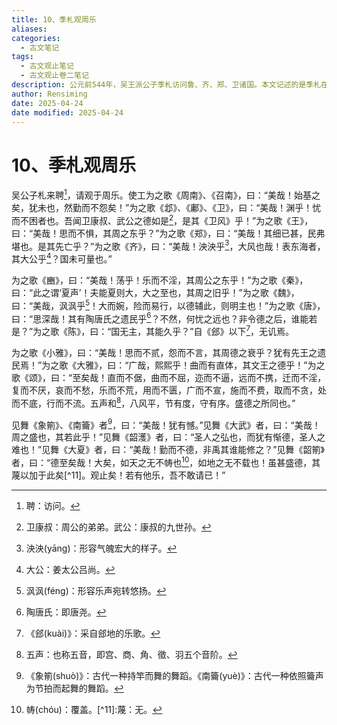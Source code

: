 ```yaml
---
title: 10、季札观周乐
aliases: 
categories:
  - 古文笔记
tags:
  - 古文观止笔记
  - 古文观止卷二笔记
description: 公元前544年，吴王派公子季札访问鲁、齐、郑、卫诸国。本文记述的是季札在鲁国欣赏了周、夏、商时期的乐舞之后，结合政治教化发表的评论。文章对于了解[春秋](https://chunqiu.5000yan.com/)时期音乐、舞蹈的概况及先秦[儒家](https://ruxue.5000yan.com/)的文艺观点具有重要的参考价值。
author: Rensiming
date: 2025-04-24
date modified: 2025-04-24
---
```


# 10、季札观周乐

吴公子札来聘[^1]，请观于周乐。使工为之歌《周南》、《召南》，曰：“美哉！始基之矣，犹未也，然勤而不怨矣！”为之歌《邶》、《鄘》、《卫》，曰：“美哉！渊乎！忧而不困者也。吾闻卫康叔、武公之德如是[^2]，是其《卫风》乎！”为之歌《王》，曰：“美哉！思而不惧，其周之东乎？”为之歌《郑》，曰：“美哉！其细已甚，民弗堪也。是其先亡乎？”为之歌《齐》，曰：“美哉！泱泱乎[^3]，大风也哉！表东海者，其大公乎[^4]？国未可量也。”

为之歌《豳》，曰：“美哉！荡乎！乐而不淫，其周公之东乎！”为之歌《秦》，曰：“此之谓‘夏声’！夫能夏则大，大之至也，其周之旧乎！”为之歌《魏》，曰：“美哉，沨沨乎[^5]！大而婉，险而易行，以德辅此，则明主也！”为之歌《唐》，曰：“思深哉！其有陶唐氏之遗民乎[^6]？不然，何忧之远也？非令德之后，谁能若是？”为之歌《陈》，曰：“国无主，其能久乎？”自《郐》以下[^7]，无讥焉。

为之歌《小雅》，曰：“美哉！思而不贰，怨而不言，其周德之衰乎？犹有先王之遗民焉！”为之歌《大雅》，曰：“广哉，熙熙乎！曲而有直体，其文王之德乎！”为之歌《颂》，曰：“至矣哉！直而不倨，曲而不屈，迩而不逼，远而不携，迁而不淫，复而不厌，哀而不愁，乐而不荒，用而不匮，广而不宣，施而不费，取而不贪，处而不底，行而不流。五声和[^8]，八风平，节有度，守有序。盛德之所同也。”

见舞《象箾》、《南籥》者[^9]，曰：“美哉！犹有憾。”见舞《大武》者，曰：“美哉！周之盛也，其若此乎！”见舞《韶濩》者，曰：“圣人之弘也，而犹有惭德，圣人之难也！”见舞《大夏》者，曰：“美哉！勤而不德，非禹其谁能修之？”见舞《韶箾》者，曰：“德至矣哉！大矣，如天之无不帱也[^10]，如地之无不载也！虽甚盛德，其蔑以加于此矣[^11]。观止矣！若有他乐，吾不敢请已！”

[^1]:聘：访问。

[^2]:卫康叔：周公的弟弟。武公：康叔的九世孙。

[^3]:泱泱(yānɡ)：形容气魄宏大的样子。

[^4]:大公：姜太公吕尚。

[^5]:沨沨(fénɡ)：形容乐声宛转悠扬。

[^6]:陶唐氏：即唐尧。

[^7]:《郐(kuài)》：采自郐地的乐歌。

[^8]:五声：也称五音，即宫、商、角、徵、羽五个音阶。

[^9]:《象箾(shuò)》：古代一种持竿而舞的舞蹈。《南籥(yuè)》：古代一种依照籥声为节拍而起舞的舞蹈。

[^10]:帱(chóu)：覆盖。[^11]:蔑：无。
